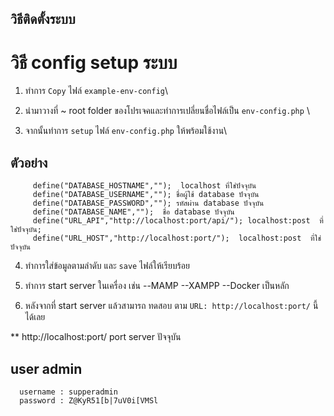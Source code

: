## วิธีติดตั้งระบบ

# วิธี config setup ระบบ 


1. ทำการ `Copy` ไฟล์ `example-env-config`\

2. นำมาวางที่ ~ root folder ของโปรเจคและทำการเปลี่ยนชื่อไฟล์เป็น `env-config.php` \

3. จากนั้นทำการ `setup` ไฟล์ `env-config.php` ให้พร้อมใช้งาน\

## ตัวอย่าง


``` 
     define("DATABASE_HOSTNAME","");  localhost ที่ใช่ปัจจุบัน
     define("DATABASE_USERNAME",""); ชื่อผู้ใช้ database ปัจจุบัน
     define("DATABASE_PASSWORD",""); รหัสผ่าน database ปัจจุบัน
     define("DATABASE_NAME","");  ชื่อ database ปัจจุบัน 
     define("URL_API","http://localhost:port/api/"); localhost:post  ที่ใช่ปัจจุบัน; 
     define("URL_HOST","http://localhost:port/");  localhost:post  ที่ใช่ปัจจุบัน

```
4. ทำการใส่ข้อมูลตามลำดับ และ `save` ไฟล์ให้เรียบร้อย

5. ทำการ start server ในเครื่อง เช่น --MAMP --XAMPP  --Docker เป็นหลัก
6. หลังจากที่ start server แล้วสามารถ ทดสอบ ตาม `URL: http://localhost:port/` นี้ได้เลย 

** http://localhost:port/ port server ปัจจุบัน

## user admin
```
  username : supperadmin
  password : Z@KyR51[b|7uV0i[VMSl
  
```
